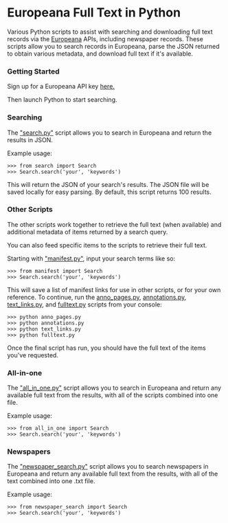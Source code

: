 # Europeana Full Text in Python
Various Python scripts to assist with searching and downloading full text records via the [Europeana](https://www.europeana.eu/portal/en) APIs, including newspaper records.
These scripts allow you to search records in Europeana, parse the JSON returned to obtain various metadata, and download full text if it's available.

### Getting Started

Sign up for a Europeana API key [here.](https://pro.europeana.eu/get-api)

Then launch Python to start searching.

### Searching

The ["search.py"](https://github.com/ian-nai/Europeana-Full-Text-in-Python/blob/master/scripts/search.py) script allows you to search in Europeana and return the results in JSON.

Example usage:
```
>>> from search import Search
>>> Search.search('your', 'keywords')
````
This will return the JSON of your search's results. The JSON file will be saved locally for easy parsing. By default, this script returns 100 results.

### Other Scripts

The other scripts work together to retrieve the full text (when available) and additional metadata of items returned by a search query.

You can also feed specific items to the scripts to retrieve their full text.

Starting with ["manifest.py"](https://github.com/ian-nai/Europeana-Full-Text-in-Python/blob/master/scripts/manifest.py), input your search terms like so:

```
>>> from manifest import Search
>>> Search.search('your', 'keywords')
```

This will save a list of manifest links for use in other scripts, or for your own reference. To continue, run the [anno_pages.py](https://github.com/ian-nai/Europeana-Full-Text-in-Python/blob/master/scripts/anno_pages.py), [annotations.py](https://github.com/ian-nai/Europeana-Full-Text-in-Python/blob/master/scripts/annotations.py), [text_links.py](https://github.com/ian-nai/Europeana-Full-Text-in-Python/blob/master/scripts/text_links.py), and [fulltext.py](https://github.com/ian-nai/Europeana-Full-Text-in-Python/blob/master/scripts/fulltext.py) scripts from your console:

```
>>> python anno_pages.py
>>> python annotations.py
>>> python text_links.py
>>> python fulltext.py
```
Once the final script has run, you should have the full text of the items you've requested.

### All-in-one

The ["all_in_one.py"](https://github.com/ian-nai/Europeana-Full-Text-in-Python/blob/master/scripts/all_in_one.py) script allows you to search in Europeana and return any available full text from the results, with all of the scripts combined into one file.

Example usage:
```
>>> from all_in_one import Search
>>> Search.search('your', 'keywords')
````

### Newspapers

The ["newspaper_search.py"](https://github.com/ian-nai/Europeana-Full-Text-in-Python/blob/master/newspapers/newspaper_search.py) script allows you to search newspapers in Europeana and return any available full text from the results, with all of the text combined into one .txt file.

Example usage:
```
>>> from newspaper_search import Search
>>> Search.search('your', 'keywords')
````

